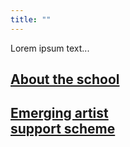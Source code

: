 ```yaml
---
title: ""
---
```

Lorem ipsum text...

<h2><a href="https://soad.cass.anu.edu.au/about">About the school</a></h2>
<h2><a href="https://soad.cass.anu.edu.au/school/scholarships-patrons/eass">Emerging artist<br/>support scheme</a></h2>